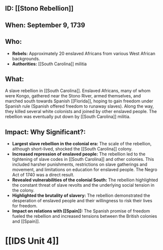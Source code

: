## ID: [[Stono Rebellion]] 
## When: September 9, 1739

## Who:
* **Rebels:**  Approximately 20 enslaved Africans from various West African backgrounds.
* **Authorities:** [[South Carolina]] militia

## What: 
A slave rebellion in [[South Carolina]].  Enslaved Africans, many of whom were Kongo,  gathered near the Stono River, armed themselves, and marched south towards Spanish [[Florida]], hoping to gain freedom under Spanish rule (Spanish offered freedom to runaway slaves). Along the way, they killed several white colonists and joined by other enslaved people. The rebellion was eventually put down by [[South Carolina]] militia.

## Impact: Why Significant?:
* **Largest slave rebellion in the colonial era:** The scale of the rebellion, although short-lived, shocked the [[South Carolina]] colony.
* **Increased repression of enslaved people:** The rebellion led to the tightening of slave codes in [[South Carolina]] and other colonies. This included harsher punishments, restrictions on slave gatherings and movement, and limitations on education for enslaved people. The Negro Act of 1740 was a direct result.
* **Revealed vulnerabilities of the colonial South:** The rebellion highlighted the constant threat of slave revolts and the underlying social tension in the colony.
* **Highlighted the brutality of slavery:**  The rebellion demonstrated the desperation of enslaved people and their willingness to risk their lives for freedom.
* **Impact on relations with [[Spain]]:** The Spanish promise of freedom fueled the rebellion and increased tensions between the British colonies and [[Spain]].

# [[IDS Unit 4]]
